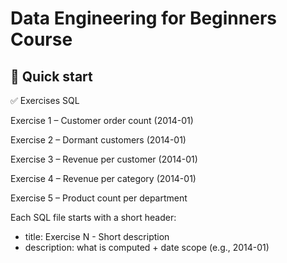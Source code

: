 # Data Engineering for Beginners Course
## 🏁 Quick start

✅ Exercises SQL

Exercise 1 – Customer order count (2014-01)

Exercise 2 – Dormant customers (2014-01)

Exercise 3 – Revenue per customer (2014-01)

Exercise 4 – Revenue per category (2014-01)

Exercise 5 – Product count per department

Each SQL file starts with a short header:
- title: Exercise N - Short description
- description: what is computed + date scope (e.g., 2014-01)
